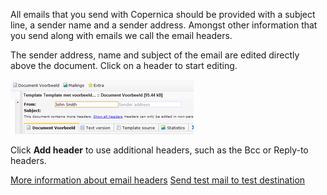 All emails that you send with Copernica should be provided with a
subject line, a sender name and a sender address. Amongst other
information that you send along with emails we call the email headers.

The sender address, name and subject of the email are edited directly
above the document. Click on a header to start editing.

![](images/edit-email-headers.png "edit-email-headers.png")

Click **Add header** to use additional headers, such as the Bcc or
Reply-to headers.

[More information about email headers](http://www.copernica.com/en/support/sender-subject-and-other-email-headers)
[Send test mail to test destination](http://www.copernica.com/en/support/send-a-test-mail-or-test-mailing)
